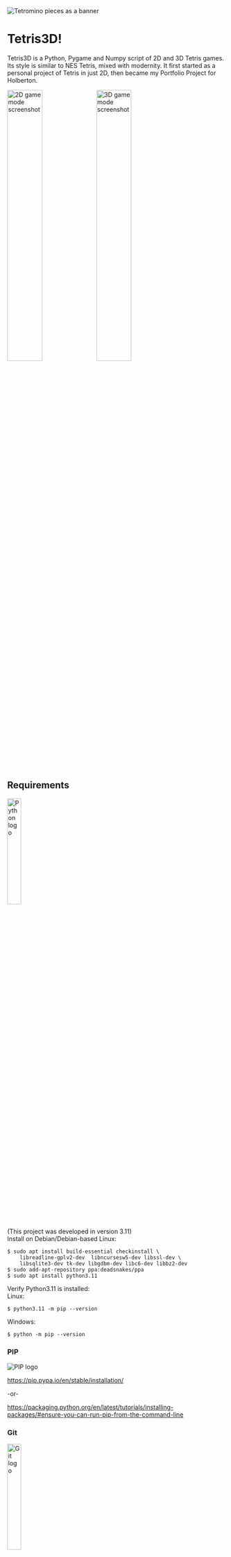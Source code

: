 <img src="docs/banner.png" alt="Tetromino pieces as a banner">

# Tetris3D!
Tetris3D is a Python, Pygame and Numpy script of 2D and 3D Tetris games. Its style is similar to NES Tetris, mixed with modernity. It first started as a personal project of Tetris in just 2D, then became my Portfolio Project for Holberton.

<img src="https://github.com/GABETROLL/Tetris3D/blob/master/images/2D_game.png?raw=true" alt="2D game mode screenshot" width=40%>
<img src="https://github.com/GABETROLL/Tetris3D/blob/master/images/3D_game.png?raw=true" alt="3D game mode screenshot" width=40%>

## Requirements
<a href="https://www.python.org/"><img src="https://www.python.org/static/community_logos/python-logo-generic.svg" alt="Python logo" width=25%></a>

(This project was developed in version 3.11)\
Install on Debian/Debian-based Linux:
```
$ sudo apt install build-essential checkinstall \
    libreadline-gplv2-dev  libncursesw5-dev libssl-dev \
    libsqlite3-dev tk-dev libgdbm-dev libc6-dev libbz2-dev
$ sudo add-apt-repository ppa:deadsnakes/ppa
$ sudo apt install python3.11
```
Verify Python3.11 is installed:\
Linux:
```
$ python3.11 -m pip --version
```
Windows:
```
$ python -m pip --version
```
### PIP
<img src="https://pypi.org/static/images/logo-small.2a411bc6.svg" alt="PIP logo"/>

https://pip.pypa.io/en/stable/installation/

-or-

https://packaging.python.org/en/latest/tutorials/installing-packages/#ensure-you-can-run-pip-from-the-command-line
### Git
<a href="https://git-scm.com/downloads"><img src="https://git-scm.com/images/logos/downloads/Git-Logo-2Color.svg" alt="Git logo" width=25%></a>

Git Logo by Jason Long

On Debian-based Linux:
```
$ sudo apt install git
```
## Installation
```
$ git clone git@github.com:GABETROLL/Tetris3D.git
$ cd Tetris3D/
```
### Install Pygame and Numpy
#### Easy script:
```
$ pip install -r requirements.txt
```
(I used the versions in the ``requirements.txt`` file)

Or do it youeself:

<a href="https://www.pygame.org/wiki/GettingStarted"><img src="https://www.pygame.org/docs/_static/pygame_logo.svg" alt="Pygame logo" width=25%/></a>

(logo by TheCorruptor and Mega_JC)

<a href="https://numpy.org/"><img src="https://github.com/numpy/numpy/blob/main/branding/logo/primary/numpylogo.svg?raw=true" alt="Numpy logo" width=25%/></a>

## Run
```
$ python3.11 main.py
```
## Rules
The purpose of this project was not to copy modern Tetris, but to make a Tetris game that I enjoy the most.
This game is not "up to standard" with the Modern Tetris point system, level speed system, and Super Rotation System.
Instead, I made this game more like what I wish Tetris was like.
This game has its own simpler rotation system, and my preferences for level speeds and points.

There are 2 ame types: 2D and 3D.
The game starts off with:
- a board
    If the game mode is 2D, the board is 10 x 20.
    If the game mode is 3D, the board is 4 x 4 x 20.
    <img src="https://github.com/GABETROLL/Tetris3D/blob/master/images/3D_dimensions.png?raw=true" alt="10x20 Tetris board and lines showing its dimensions" width=40%>
    <img src="https://github.com/GABETROLL/Tetris3D/blob/master/images/2D_dimensions.png?raw=true" alt="4x4x20 Tetris board with grid lines in the sides behind it and lines showing its dimensions" width=40%>
- a random piece, spawned at the top of the board, that the player can control and drop. It falls every N frames, N being faster the higher the level
- a next piece preview.
    It can rotate in 2 directions when the game mode is 2D, and 6 directions when it's 3D.
- a level that determines the speed the pieces fall in

The player can control this piece by:
- moving it in any horizontal direction,
- lower it gradually (SOFT-DROP),
- teleport it to its landing position (HARD-DROP)
- rotating it in the available axii

Every N frames, the piece moves one block down, to fall. If the current level is higher, the piece falls faster.\
The amount of frames a piece waits before it drops looks like this:
| level | frames |
| ----- | ------ |
| 0 | 50 |
| 1 | 45 |
| 2 | 41 |
| 3 | 37 |
| 4 | 34 |
| 5 | 31 |
| 6 | 28 |
| 7 | 26 |
| 8 | 23 |
| 9 | 21 |
| 10 | 19 |
| 11 | 18 |
| 12 | 16 |
| 13 | 15 |
| 14 | 13 |
| 15 | 12 |
| 16 | 11 |
| 17 | 10 |
| 18 | 9 |
| 19 | 9 |
| 20 | 8 |
| 21 | 7 |
| 22 | 7 |
| 23 | 6 |
| 24 | 5 |
| 25 | 5 |
| 26 | 5 |
| 27 | 4 |
| 28 | 4 |
| 29 | 4 |
| 30 | 3 |
| 31 | 3 |
| 32 | 3 |
| 33 | 3 |
| 34 | 2 |
| 35 | 2 |
| 36 | 2 |
| 37 | 2 |
| 38 | 2 |
| 39 | 2 |
| 40 | 2 |
| 41 | 1 |

When a piece lands on top of another block, or the bottom of the board, the piece displayed in the next piece preview spawns as the current piece, and a new 'next piece' gets spawned. This process could go on forever.

When a whole row/floor gets full, that row/floor gets removed from the board, and gets counted to the score. The amount of lines cleared determines the score gained, like this:
| lines | points |
| ----- | ------ |
| 0     | 0      |
| 1     | 40     |
| 2     | 100    |
| 3     | 300    |
| 4     | 1200   |

If a player clears a certain amount of lines, the game "transitions": the level increases, then the levels keep increasing every 10 lines.

The goal is to get as much points as possible, before the pieces stack too high.

When the 'next piece' tries to spawn at the top of the board as the new current piece, but any block in the board blocks it, the game ends.

## Keyboard Controls
The keyboard controls' settings can be found in ``keyboard_settings.json``.
### Controls's Definitions
In ``keyboard_settings.json``, the keys are the following:
The "LEFT", "RIGHT", "UP" and "DOWN" keys are meant to represent a D-pad in the player's (your) keyboard;

"menu_submit" is the control for "Play!";

the "rotate_cw_x", "rotate_cw_y" and "rotate_cw_z" keys are for rotating clockwise AROUND x, y and z;

the "rotate_ccw_x", "rotate_ccw_y" and "rotate_ccw_z" keys are for rotating counter-clockwise AROUND x, y and z;

"toggle_controls_screen" toggles the controls screen;

and the "HARD_DROP" and "SOFT_DROP" keys do what's explained above, in the [##Rules](##Rules) section.

In 2D, the "LEFT" and "RIGHT" keys move the piece left and right,
"DOWN" and "SOFT_DROP" soft-drop the piece,
and "HARD_DROP" hard-drops it

<img src="images/2D_moves.png" alt="Game screenshot, with arrows drawn on it to show the different directions/moves to do on the piece, and their key definitions" width=40%>

In 3D, UP and DOWN move the piece back and front,
and "SOFT_DROP" and "HARD_DROP" work exactly as their names.

<img src="images/3D_moves.png" alt="LEFT and RIGHT move left and right, UP moves back, DOWN moves front, SOFT_DROP moves one block down, and HARD_DROP moves ALL THE WAY down" width=40%>

### Edit The Keyboard Controls

<img src="images/controls_screen.png" alt="Controls screen, that contains: list of control names (like LEFT, RIGHT, menu_submit, ...) and their keys" width=40%>

Click on the "Controls" button anywhere but the controls' screen. That button will take you to the controls screen, where you can see the list of all of the in-game actions, and their keys.

To edit a control, click the control ROW (to tell if your mouse is on top of it, just make sure it turns yellow) and press the key to do that function.

This should not only change the controls in the current gameplay, but should save the settings to the 'keyboard_settings.json' as well, IF THE PLAYER DOESN'T KILL THE PROCESS, USE Ctrl+C IN THE TERMINAL, OR HAVE THE PROGRAM CRASH UNPEXPECTEDLY.

## Feedback
ALL FEEBACK IS WELCOME. Please tell me all of the issues, bugs, ideas, changes, etc.. you have with my project, and don't change anything without my permission! If you know how to set up permissions in GitHub, please let me know as well! Thank you, and God bless you!

## Code Documentation
### File Structure & Definitions
```
game/
    score.py
        Score
    move_data.py
        LEFT
        RIGHT
        SOFT_DROP
        HARD_DROP
        BACK
        FRONT
        MOVES_2D
        MOVES_3D
    game_2d.py
        I
        J
        L
        O
        S
        T
        Z
        ROWS: int
        COLUMNS: int
        Piece2D
        Game2D
            pieces = [I, J, L, O, S, T, Z]
            piece: Piece2D
            next_piece: Piece2D
            score_manager: Score
    game_3d.py
        I_3D
        J_3D
        L_3D
        O_3D
        S_3D
        T_3D
        Z_3D
        FLOOR_WIDTH: int
        FLOORS: int
        Piece3D
        Game3D:
            piece: Piece3D
            next_piece: Piece3D
            score_manager: Score
game_control.py
    GameControl
        game: Game2D
        das: dict[str, int]
    GameControl2D(GameControl)
    GameControl3D(GameControl)
main.py
    Menu
    Window
        controls: GameControl
        game_options_menu: Menu

```
### Object Structure
(relative to ``main.py``)
```
Menu
    options: object
    option_index: int
    option -> options[option_index]

Window
    window: pygame.Surface
    BOARD_HEIGHT: int
    HEIGHT: int = BOARD_HEIGHT
    WIDTH: int = HEIGHT

    window: pygame.Surface
    clock = pygame.time.Clock()
    fps: int
    running: bool = True

    font: pygame.font.Font

    level_menu = Menu(range(20))
    mode_menu = Menu(("2D", "3D"))
    music_menu = Menu(("Tetris Theme", "Silence"))
    game_options_menu = Menu((self.level_menu, self.mode_menu, self.music_menu))

    controls: GameControl
        window: pygame.Surface
        game: Game2D | Game3D
            piece: Piece2D | Piece3D
                pos: <2D | 3D pos>
                color: <color>
            next_piece: Piece2D | Piece3D
            board: dict[<2D pos>, <color>] | dict[<3d pos>, <color>]
        das: dict

    frame_handler: bound method
    """
    current "mode" the program is in,
    a method that will be called each frame.
    The methods can be:
    'self.handle_title_screen_frame',
    'self.handle_game_frame',
    'self.handle_game_over_screen_frame'
    """

    game_over_menu =  Menu(("Back to title screen", "Quit"))
        
```
